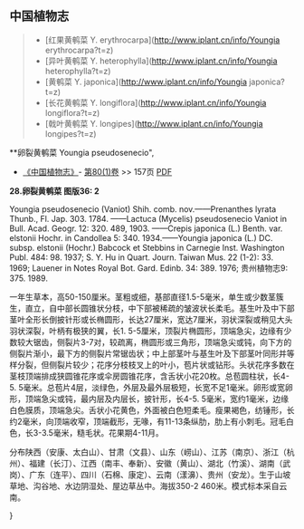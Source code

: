 

## 中国植物志

> * [红果黄鹌菜  Y.  erythrocarpa](http://www.iplant.cn/info/Youngia erythrocarpa?t=z)
> * [异叶黄鹌菜  Y.  heterophylla](http://www.iplant.cn/info/Youngia heterophylla?t=z)
> * [黄鹌菜  Y.  japonica](http://www.iplant.cn/info/Youngia japonica?t=z)
> * [长花黄鹌菜  Y.  longiflora](http://www.iplant.cn/info/Youngia longiflora?t=z)
> * [戟叶黄鹌菜  Y.  longipes](http://www.iplant.cn/info/Youngia longipes?t=z)

**卵裂黄鹌菜 Youngia pseudosenecio",

* [《中国植物志》](http://www.iplant.cn/frps)- [第80(1)卷](http://www.iplant.cn/frps/vol/80(1)) >> 157页 [PDF](http://www.iplant.cn/frps/pdf/80(1)/157.PDF)

**28.卵裂黄鹌菜 图版36: 2**

Youngia pseudosenecio (Vaniot) Shih. comb. nov.——Prenanthes lyrata Thunb., Fl. Jap. 303. 1784. ——Lactuca (Mycelis) pseudosenecio Vaniot in Bull. Acad. Geogr. 12: 320. 489, 1903. ——Crepis japonica (L.) Benth. var. elstonii Hochr. in Candollea 5: 340. 1934.——Youngia japonica (L.) DC. subsp. elstonii (Hochr.) Babcock et Stebbins in Carnegie Inst. Washington Publ. 484: 98. 1937; S. Y. Hu in Quart. Journ. Taiwan Mus. 22 (1-2): 33. 1969; Lauener in Notes Royal Bot. Gard. Edinb. 34: 389. 1976; 贵州植物志9: 375. 1989.

一年生草本，高50-150厘米。茎粗或细，基部直径1.5-5毫米，单生或少数茎簇生，直立，自中部长圆锥状分枝，中下部被稀疏的皱波状长柔毛。基生叶及中下部茎叶全形长倒披针形或长椭圆形，长达27厘米，宽达7厘米，羽状深裂或稍见大头羽状深裂，叶柄有极狭的翼，长1. 5-5厘米，顶裂片椭圆形，顶端急尖，边缘有少数较大锯齿，侧裂片3-7对，较疏离，椭圆形或三角形，顶端急尖或钝，向下方的侧裂片渐小，最下方的侧裂片常锯齿状；中上部茎叶与基生叶及下部茎叶同形并等样分裂，但侧裂片较少；花序分枝枝叉上的叶小，苞片状或钻形。头状花序多数在茎枝顶端排成狭圆锥花序或伞房圆锥花序，含舌状小花20枚。总苞圆柱状，长4-5. 5毫米。总苞片4层，淡绿色，外层及最外层极短，长宽不足1毫米。卵形或宽卵形，顶端急尖或钝，最内层及内层长，披针形，长4-5. 5毫米，宽约1毫米，边缘白色膜质，顶端急尖。舌状小花黄色，外面被白色短柔毛。瘦果褐色，纺锤形，长约2毫米，向顶端收窄，顶端截形，无喙，有11-13条纵肋，肋上有小刺毛。冠毛白色，长3-3.5毫米，糙毛状。花果期4-11月。

分布陕西（安康、太白山）、甘肃（文县）、山东（崂山）、江苏（南京）、浙江（杭州）、福建（长汀）、江西（南丰、奉新）、安徽（黄山）、湖北（竹溪）、湖南（武岗）、广东（连平）、四川（石棉、康定）、云南（漾濞）、贵州（安龙）。生于山坡草地、沟谷地、水边阴湿处、屋边草丛中。海拔350-2 460米。模式标本采自云南。

}